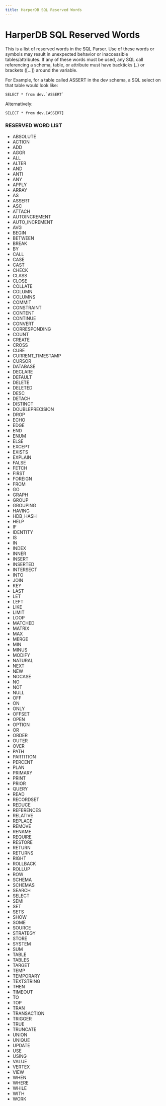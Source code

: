 ```yaml
---
title: HarperDB SQL Reserved Words
---
```


# HarperDB SQL Reserved Words

This is a list of reserved words in the SQL Parser.  Use of these words or symbols may result in unexpected behavior or inaccessible tables/attributes.  If any of these words must be used, any SQL call referencing a schema, table, or attribute must have backticks (`…`) or brackets ([…]) around the variable.

For Example, for a table called ASSERT in the dev schema, a SQL select on that table would look like:

```
SELECT * from dev.`ASSERT`
```

Alternatively:

```
SELECT * from dev.[ASSERT]
```

### RESERVED WORD LIST

* ABSOLUTE 
* ACTION 
* ADD 
* AGGR 
* ALL 
* ALTER 
* AND 
* ANTI 
* ANY 
* APPLY 
* ARRAY 
* AS 
* ASSERT 
* ASC 
* ATTACH 
* AUTOINCREMENT 
* AUTO_INCREMENT 
* AVG 
* BEGIN 
* BETWEEN 
* BREAK 
* BY 
* CALL 
* CASE 
* CAST 
* CHECK 
* CLASS 
* CLOSE 
* COLLATE 
* COLUMN 
* COLUMNS 
* COMMIT 
* CONSTRAINT 
* CONTENT 
* CONTINUE 
* CONVERT 
* CORRESPONDING 
* COUNT 
* CREATE 
* CROSS 
* CUBE 
* CURRENT_TIMESTAMP 
* CURSOR 
* DATABASE 
* DECLARE 
* DEFAULT 
* DELETE 
* DELETED 
* DESC 
* DETACH 
* DISTINCT 
* DOUBLEPRECISION 
* DROP 
* ECHO 
* EDGE 
* END 
* ENUM 
* ELSE 
* EXCEPT 
* EXISTS 
* EXPLAIN 
* FALSE 
* FETCH 
* FIRST 
* FOREIGN 
* FROM 
* GO 
* GRAPH 
* GROUP 
* GROUPING 
* HAVING 
* HDB_HASH 
* HELP 
* IF 
* IDENTITY 
* IS 
* IN 
* INDEX 
* INNER 
* INSERT 
* INSERTED 
* INTERSECT 
* INTO 
* JOIN 
* KEY 
* LAST 
* LET 
* LEFT 
* LIKE 
* LIMIT 
* LOOP 
* MATCHED 
* MATRIX 
* MAX 
* MERGE 
* MIN 
* MINUS 
* MODIFY 
* NATURAL 
* NEXT 
* NEW 
* NOCASE 
* NO 
* NOT 
* NULL 
* OFF 
* ON 
* ONLY 
* OFFSET 
* OPEN 
* OPTION 
* OR 
* ORDER 
* OUTER 
* OVER 
* PATH 
* PARTITION 
* PERCENT 
* PLAN 
* PRIMARY 
* PRINT 
* PRIOR 
* QUERY 
* READ 
* RECORDSET 
* REDUCE 
* REFERENCES 
* RELATIVE 
* REPLACE 
* REMOVE 
* RENAME 
* REQUIRE 
* RESTORE 
* RETURN 
* RETURNS 
* RIGHT 
* ROLLBACK 
* ROLLUP 
* ROW 
* SCHEMA 
* SCHEMAS 
* SEARCH 
* SELECT 
* SEMI 
* SET 
* SETS 
* SHOW 
* SOME 
* SOURCE 
* STRATEGY 
* STORE 
* SYSTEM 
* SUM 
* TABLE 
* TABLES 
* TARGET 
* TEMP 
* TEMPORARY 
* TEXTSTRING 
* THEN 
* TIMEOUT 
* TO 
* TOP 
* TRAN 
* TRANSACTION 
* TRIGGER 
* TRUE 
* TRUNCATE 
* UNION 
* UNIQUE 
* UPDATE 
* USE 
* USING 
* VALUE 
* VERTEX 
* VIEW 
* WHEN 
* WHERE 
* WHILE 
* WITH 
* WORK
